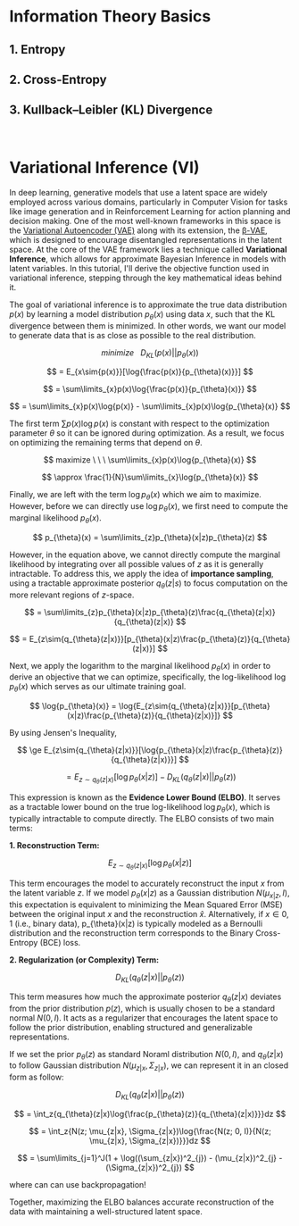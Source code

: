 # Information Theory Basics

## 1. Entropy

## 2. Cross-Entropy

## 3. Kullback–Leibler (KL) Divergence

</br>

# Variational Inference (VI)

In deep learning, generative models that use a latent space are widely employed across various domains, particularly in Computer Vision for tasks like image generation and in Reinforcement Learning for action planning and decision making.
One of the most well-known frameworks in this space is the [Variational Autoencoder (VAE)](https://arxiv.org/pdf/1312.6114) along with its extension, the [β-VAE](https://openreview.net/pdf?id=Sy2fzU9gl), which is designed to encourage disentangled representations in the latent space.
At the core of the VAE framework lies a technique called **Variational Inference**, which allows for approximate Bayesian Inference in models with latent variables. 
In this tutorial, I'll derive the objective function used in variational inference, stepping through the key mathematical ideas behind it.

The goal of variational inference is to approximate the true data distribution $p(x)$ by learning a model distribution $p_{\theta}(x)$ using data $x$, such that the KL divergence between them is minimized. 
In other words, we want our model to generate data that is as close as possible to the real distribution.

$$
minimize \ \ \ D_{KL}(p(x)||p_{\theta}(x))
$$

$$
= E_{x\sim{p(x)}}[\log{\frac{p(x)}{p_{\theta}(x)}}]
$$

$$
= \sum\limits_{x}p(x)\log{\frac{p(x)}{p_{\theta}(x)}}
$$

$$
= \sum\limits_{x}p(x)\log{p(x)} - \sum\limits_{x}p(x)\log{p_{\theta}(x)}
$$

The first term $\sum{p(x)}\log{p(x)}$ is constant with respect to the optimization parameter $\theta$ so it can be ignored during optimization. 
As a result, we focus on optimizing the remaining terms that depend on $\theta$.

$$
maximize \ \ \ \sum\limits_{x}p(x)\log{p_{\theta}(x)}
$$

$$
\approx \frac{1}{N}\sum\limits_{x}\log{p_{\theta}(x)}
$$

Finally, we are left with the term $\log{p_{\theta}(x)}$ which we aim to maximize. However, before we can directly use $\log{p_{\theta}(x)}$, we first need to compute the marginal likelihood $p_{\theta}(x)$.

$$
p_{\theta}(x) = \sum\limits_{z}p_{\theta}(x|z)p_{\theta}(z)
$$

However, in the equation above, we cannot directly compute the marginal likelihood by integrating over all possible values of $z$ as it is generally intractable. 
To address this, we apply the idea of **importance sampling**, using a tractable approximate posterior $q_{\theta}(z|s)$ to focus computation on the more relevant regions of $z$-space.


$$
= \sum\limits_{z}p_{\theta}(x|z)p_{\theta}(z)\frac{q_{\theta}(z|x)}{q_{\theta}(z|x)}
$$

$$
= E_{z\sim{q_{\theta}(z|x)}}[p_{\theta}(x|z)\frac{p_{\theta}(z)}{q_{\theta}(z|x)}]
$$

Next, we apply the logarithm to the marginal likelihood $p_{\theta}(x)$ in order to derive an objective that we can optimize, specifically, the log-likelihood $\log{p_{\theta}(x)}$ which serves as our ultimate training goal.

$$
\log{p_{\theta}(x)} = \log{E_{z\sim{q_{\theta}(z|x)}}[p_{\theta}(x|z)\frac{p_{\theta}(z)}{q_{\theta}(z|x)}]}
$$

By using Jensen's Inequality,

$$
\ge E_{z\sim{q_{\theta}(z|x)}}[\log{p_{\theta}(x|z)\frac{p_{\theta}(z)}{q_{\theta}(z|x)}}]
$$

$$
= E_{z\sim{q_{\theta}(z|x)}}[\log{p_{\theta}(x|z)}] - D_{KL}(q_{\theta}(z|x)||p_{\theta}(z))
$$

This expression is known as the **Evidence Lower Bound (ELBO)**. It serves as a tractable lower bound on the true log-likelihood $\log{p_{\theta}(x)}$, which is typically intractable to compute directly.
The ELBO consists of two main terms:

**1. Reconstruction Term:**
   
$$
E_{z\sim{q_{\theta}(z|x)}}[\log{p_{\theta}(x|z)}]
$$

This term encourages the model to accurately reconstruct the input $x$ from the latent variable $z$. If we model $p_{\theta}(x|z)$ as a Gaussian distribution $N(\mu_{x|z}, I)$, this expectation is equivalent to minimizing the Mean Squared Error (MSE) between the original input $x$ and the reconstruction $\hat{x}$.
Alternatively, if $x\in{0,1}$ (i.e., binary data), p_{\theta}(x|z) is typically modeled as a Bernoulli distribution and the reconstruction term corresponds to the Binary Cross-Entropy (BCE) loss.

**2. Regularization (or Complexity) Term:**

$$
D_{KL}(q_{\theta}(z|x)||p_{\theta}(z))
$$

This term measures how much the approximate posterior $q_{\theta}(z|x)$ deviates from the prior distribution $p(z)$, which is usually chosen to be a standard normal $N(0, I)$. It acts as a regularizer that encourages the latent space to follow the prior distribution, enabling structured and generalizable representations.

If we set the prior $p_{\theta}(z)$ as standard Noraml distribution $N(0, I)$, and $q_{\theta}(z|x)$ to follow Gaussian distribution $N(\mu_{z|x}, \Sigma_{z|x})$, we can represent it in an closed form as follow:

$$
D_{KL}(q_{\theta}(z|x)||p_{\theta}(z)) 
$$

$$
= \int_z{q_{\theta}(z|x)\log{\frac{p_{\theta}(z)}{q_{\theta}(z|x)}}}dz
$$

$$
= \int_z{N(z; \mu_{z|x}, \Sigma_{z|x})\log{\frac{N(z; 0, I)}{N(z; \mu_{z|x}, \Sigma_{z|x})}}}dz
$$

$$
= \sum\limits_{j=1}^J(1 + \log((\sum_{z|x})^2_{j}) - (\mu_{z|x})^2_{j} - (\Sigma_{z|x})^2_{j})
$$

where can can use backpropagation!

Together, maximizing the ELBO balances accurate reconstruction of the data with maintaining a well-structured latent space.



